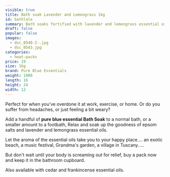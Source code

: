 ```yaml
---
visible: true
title: Bath soak Lavender and Lemongrass 1kg
id: bathlale
summary: Bath soaks fortified with lavender and lemongrass essential oils - 1kg
draft: false
popular: false
images:
  - dsc_0548-2-.jpg
  - dsc_0543.jpg
categories:
  - heat-packs
price: 19
size: 1kg
brand: Pure Blue Essentials
weight: 1000
length: 16
height: 24
width: 12
---
```

Perfect for when you've overdone it at work, exercise, or home. Or do you suffer from headaches, or just feeling a bit weary?  

Add a handful of **pure blue essential Bath Soak** to a normal bath, or a smaller amount to a footbath,  Relax and soak up the goodness of epsom salts and lavender and lemongrass essential oils.  

Let the aroma of the essential oils take you to your happy place.... an exotic beach, a music festival, Grandma's garden, a village in Tuscany.....

But don't wait until your body is screaming out for relief, buy a pack now and keep it in the bathroom cupboard.

Also available with cedar and frankincense essential oils.